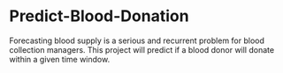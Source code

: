# Predict-Blood-Donation
Forecasting blood supply is a serious and recurrent problem for blood collection managers. This project will predict if a blood donor will donate within a given time window.
